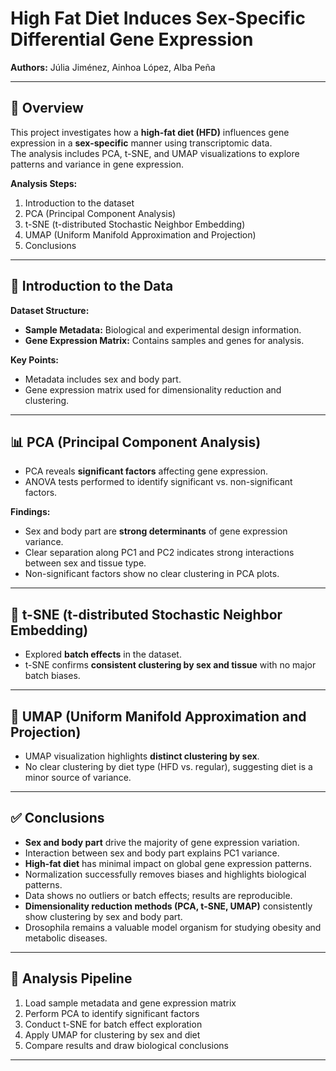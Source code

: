 # High Fat Diet Induces Sex-Specific Differential Gene Expression

**Authors:** Júlia Jiménez, Ainhoa López, Alba Peña

---

## 📖 Overview

This project investigates how a **high-fat diet (HFD)** influences gene expression in a **sex-specific** manner using transcriptomic data.  
The analysis includes PCA, t-SNE, and UMAP visualizations to explore patterns and variance in gene expression.

**Analysis Steps:**

1. Introduction to the dataset  
2. PCA (Principal Component Analysis)  
3. t-SNE (t-distributed Stochastic Neighbor Embedding)  
4. UMAP (Uniform Manifold Approximation and Projection)  
5. Conclusions

---

## 🧬 Introduction to the Data

**Dataset Structure:**  
- **Sample Metadata:** Biological and experimental design information.  
- **Gene Expression Matrix:** Contains samples and genes for analysis.

**Key Points:**  
- Metadata includes sex and body part.  
- Gene expression matrix used for dimensionality reduction and clustering.

---

## 📊 PCA (Principal Component Analysis)

- PCA reveals **significant factors** affecting gene expression.  
- ANOVA tests performed to identify significant vs. non-significant factors.  

**Findings:**  
- Sex and body part are **strong determinants** of gene expression variance.  
- Clear separation along PC1 and PC2 indicates strong interactions between sex and tissue type.  
- Non-significant factors show no clear clustering in PCA plots.

---

## 🔹 t-SNE (t-distributed Stochastic Neighbor Embedding)

- Explored **batch effects** in the dataset.  
- t-SNE confirms **consistent clustering by sex and tissue** with no major batch biases.

---

## 🔹 UMAP (Uniform Manifold Approximation and Projection)

- UMAP visualization highlights **distinct clustering by sex**.  
- No clear clustering by diet type (HFD vs. regular), suggesting diet is a minor source of variance.

---

## ✅ Conclusions

- **Sex and body part** drive the majority of gene expression variation.  
- Interaction between sex and body part explains PC1 variance.  
- **High-fat diet** has minimal impact on global gene expression patterns.  
- Normalization successfully removes biases and highlights biological patterns.  
- Data shows no outliers or batch effects; results are reproducible.  
- **Dimensionality reduction methods (PCA, t-SNE, UMAP)** consistently show clustering by sex and body part.  
- Drosophila remains a valuable model organism for studying obesity and metabolic diseases.

---

## 📂 Analysis Pipeline

1. Load sample metadata and gene expression matrix  
2. Perform PCA to identify significant factors  
3. Conduct t-SNE for batch effect exploration  
4. Apply UMAP for clustering by sex and diet  
5. Compare results and draw biological conclusions

---

